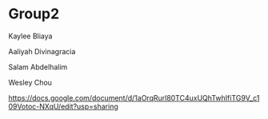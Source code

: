 # Group2
Kaylee Bliaya

Aaliyah Divinagracia

Salam Abdelhalim

Wesley Chou

https://docs.google.com/document/d/1aOrqRurl80TC4uxUQhTwhIfiTG9V_c109Votoc-NXqU/edit?usp=sharing
